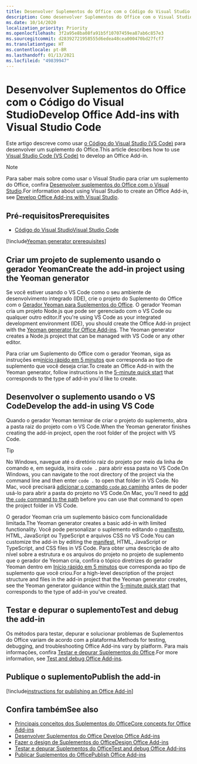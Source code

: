 ```yaml
---
title: Desenvolver Suplementos do Office com o Código do Visual Studio
description: Como desenvolver Suplementos do Office com o Visual Studio Code.
ms.date: 10/14/2020
localization_priority: Priority
ms.openlocfilehash: 3f2a95e8ba08fa91b5f10707459ea87ab6c857e3
ms.sourcegitcommit: d28392721958555d6edea48cea000470bd27fcf7
ms.translationtype: HT
ms.contentlocale: pt-BR
ms.lasthandoff: 01/13/2021
ms.locfileid: "49839947"
---
```

# <a name="develop-office-add-ins-with-visual-studio-code"></a><span data-ttu-id="505aa-103">Desenvolver Suplementos do Office com o Código do Visual Studio</span><span class="sxs-lookup"><span data-stu-id="505aa-103">Develop Office Add-ins with Visual Studio Code</span></span>

<span data-ttu-id="505aa-104">Este artigo descreve como usar [o Código do Visual Studio (VS Code)](https://code.visualstudio.com) para desenvolver um suplemento do Office.</span><span class="sxs-lookup"><span data-stu-id="505aa-104">This article describes how to use [Visual Studio Code (VS Code)](https://code.visualstudio.com) to develop an Office Add-in.</span></span>

> [!NOTE]
> <span data-ttu-id="505aa-105">Para saber mais sobre como usar o Visual Studio para criar um suplemento do Office, confira [Desenvolver suplementos do Office com o Visual Studio](develop-add-ins-visual-studio.md).</span><span class="sxs-lookup"><span data-stu-id="505aa-105">For information about using Visual Studio to create an Office Add-in, see [Develop Office Add-ins with Visual Studio](develop-add-ins-visual-studio.md).</span></span>

## <a name="prerequisites"></a><span data-ttu-id="505aa-106">Pré-requisitos</span><span class="sxs-lookup"><span data-stu-id="505aa-106">Prerequisites</span></span>

- [<span data-ttu-id="505aa-107">Código do Visual Studio</span><span class="sxs-lookup"><span data-stu-id="505aa-107">Visual Studio Code</span></span>](https://code.visualstudio.com/)

[!include[Yeoman generator prerequisites](../includes/quickstart-yo-prerequisites.md)]

## <a name="create-the-add-in-project-using-the-yeoman-generator"></a><span data-ttu-id="505aa-108">Criar um projeto de suplemento usando o gerador Yeoman</span><span class="sxs-lookup"><span data-stu-id="505aa-108">Create the add-in project using the Yeoman generator</span></span>

<span data-ttu-id="505aa-109">Se você estiver usando o VS Code como o seu ambiente de desenvolvimento integrado (IDE), crie o projeto do Suplemento do Office com o [Gerador Yeoman para Suplementos do Office](https://github.com/OfficeDev/generator-office). O gerador Yeoman cria um projeto Node.js que pode ser gerenciado com o VS Code ou qualquer outro editor.</span><span class="sxs-lookup"><span data-stu-id="505aa-109">If you're using VS Code as your integrated development environment (IDE), you should create the Office Add-in project with the [Yeoman generator for Office Add-ins](https://github.com/OfficeDev/generator-office). The Yeoman generator creates a Node.js project that can be managed with VS Code or any other editor.</span></span> 

<span data-ttu-id="505aa-110">Para criar um Suplemento do Office com o gerador Yeoman, siga as instruções em[início rápido em 5 minutos](../index.yml) que corresponda ao tipo de suplemento que você deseja criar.</span><span class="sxs-lookup"><span data-stu-id="505aa-110">To create an Office Add-in with the Yeoman generator, follow instructions in the [5-minute quick start](../index.yml) that corresponds to the type of add-in you'd like to create.</span></span>

## <a name="develop-the-add-in-using-vs-code"></a><span data-ttu-id="505aa-111">Desenvolver o suplemento usando o VS Code</span><span class="sxs-lookup"><span data-stu-id="505aa-111">Develop the add-in using VS Code</span></span>

<span data-ttu-id="505aa-112">Quando o gerador Yeoman terminar de criar o projeto do suplemento, abra a pasta raiz do projeto com o VS Code.</span><span class="sxs-lookup"><span data-stu-id="505aa-112">When the Yeoman generator finishes creating the add-in project, open the root folder of the project with VS Code.</span></span> 

> [!TIP]
> <span data-ttu-id="505aa-113">No Windows, navegue até o diretório raiz do projeto por meio da linha de comando e, em seguida, insira `code .` para abrir essa pasta no VS Code.</span><span class="sxs-lookup"><span data-stu-id="505aa-113">On Windows, you can navigate to the root directory of the project via the command line and then enter `code .` to open that folder in VS Code.</span></span> <span data-ttu-id="505aa-114">No Mac, você precisará [adicionar o comando `code` ao caminho](https://code.visualstudio.com/docs/setup/mac#_launching-from-the-command-line) antes de poder usá-lo para abrir a pasta do projeto no VS Code.</span><span class="sxs-lookup"><span data-stu-id="505aa-114">On Mac, you'll need to [add the `code` command to the path](https://code.visualstudio.com/docs/setup/mac#_launching-from-the-command-line) before you can use that command to open the project folder in VS Code.</span></span>

<span data-ttu-id="505aa-115">O gerador Yeoman cria um suplemento básico com funcionalidade limitada.</span><span class="sxs-lookup"><span data-stu-id="505aa-115">The Yeoman generator creates a basic add-in with limited functionality.</span></span> <span data-ttu-id="505aa-116">Você pode personalizar o suplemento editando o [manifesto](add-in-manifests.md), HTML, JavaScript ou TypeScript e arquivos CSS no VS Code.</span><span class="sxs-lookup"><span data-stu-id="505aa-116">You can customize the add-in by editing the [manifest](add-in-manifests.md), HTML, JavaScript or TypeScript, and CSS files in VS Code.</span></span> <span data-ttu-id="505aa-117">Para obter uma descrição de alto nível sobre a estrutura e os arquivos do projeto no projeto de suplemento que o gerador de Yeoman cria, confira o tópico diretrizes do gerador Yeoman dentro em [Início rápido em 5 minutos](../index.yml) que corresponda ao tipo de suplemento que você criou.</span><span class="sxs-lookup"><span data-stu-id="505aa-117">For a high-level description of the project structure and files in the add-in project that the Yeoman generator creates, see the Yeoman generator guidance within the [5-minute quick start](../index.yml) that corresponds to the type of add-in you've created.</span></span>

## <a name="test-and-debug-the-add-in"></a><span data-ttu-id="505aa-118">Testar e depurar o suplemento</span><span class="sxs-lookup"><span data-stu-id="505aa-118">Test and debug the add-in</span></span>

<span data-ttu-id="505aa-119">Os métodos para testar, depurar e solucionar problemas de Suplementos do Office variam de acordo com a plataforma.</span><span class="sxs-lookup"><span data-stu-id="505aa-119">Methods for testing, debugging, and troubleshooting Office Add-ins vary by platform.</span></span> <span data-ttu-id="505aa-120">Para mais informações, confira [Testar e depurar Suplementos do Office](../testing/test-debug-office-add-ins.md).</span><span class="sxs-lookup"><span data-stu-id="505aa-120">For more information, see [Test and debug Office Add-ins](../testing/test-debug-office-add-ins.md).</span></span>

## <a name="publish-the-add-in"></a><span data-ttu-id="505aa-121">Publique o suplemento</span><span class="sxs-lookup"><span data-stu-id="505aa-121">Publish the add-in</span></span>

[!include[instructions for publishing an Office Add-in](../includes/publish-add-in.md)]

## <a name="see-also"></a><span data-ttu-id="505aa-122">Confira também</span><span class="sxs-lookup"><span data-stu-id="505aa-122">See also</span></span>

- [<span data-ttu-id="505aa-123">Principais conceitos dos Suplementos do Office</span><span class="sxs-lookup"><span data-stu-id="505aa-123">Core concepts for Office Add-ins</span></span>](../overview/core-concepts-office-add-ins.md)
- [<span data-ttu-id="505aa-124">Desenvolver Suplementos do Office </span><span class="sxs-lookup"><span data-stu-id="505aa-124">Develop Office Add-ins</span></span>](../develop/develop-overview.md)
- [<span data-ttu-id="505aa-125">Fazer o design de Suplementos do Office</span><span class="sxs-lookup"><span data-stu-id="505aa-125">Design Office Add-ins</span></span>](../design/add-in-design.md)
- [<span data-ttu-id="505aa-126">Testar e depurar Suplementos do Office</span><span class="sxs-lookup"><span data-stu-id="505aa-126">Test and debug Office Add-ins</span></span>](../testing/test-debug-office-add-ins.md)
- [<span data-ttu-id="505aa-127">Publicar Suplementos do Office</span><span class="sxs-lookup"><span data-stu-id="505aa-127">Publish Office Add-ins</span></span>](../publish/publish.md)